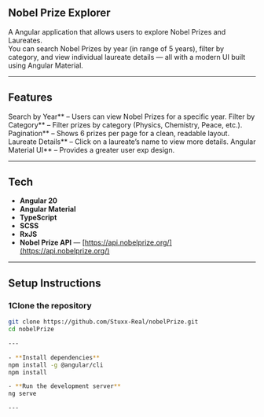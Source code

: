 ## Nobel Prize Explorer

A Angular application that allows users to explore Nobel Prizes and Laureates.  
You can search Nobel Prizes by year (in range of 5 years), filter by category, and view individual laureate details — all with a modern UI built using Angular Material.

---

## Features

Search by Year** – Users can view Nobel Prizes for a specific year.
Filter by Category** – Filter prizes by category (Physics, Chemistry, Peace, etc.).
Pagination** – Shows 6 prizes per page for a clean, readable layout.
Laureate Details** – Click on a laureate’s name to view more details.
Angular Material UI** – Provides a greater user exp design.

---

## Tech

- **Angular 20**
- **Angular Material**
- **TypeScript**
- **SCSS**
- **RxJS**
- **Nobel Prize API** — [https://api.nobelprize.org/](https://api.nobelprize.org/)

---

## Setup Instructions

### 1️Clone the repository
```bash
git clone https://github.com/Stuxx-Real/nobelPrize.git
cd nobelPrize

---

- **Install dependencies**
npm install -g @angular/cli
npm install

- **Run the development server**
ng serve

--- 
